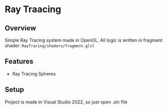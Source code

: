 # Ray Traacing

## Overview
Simple Ray Tracing system made in OpenGL. All logic is written in fragment shader: ```RayTracing/shaders/fragment.glsl```

## Features
 - Ray Tracing Spheres

## Setup
Project is made in Visual Studio 2022, so just open .sln file